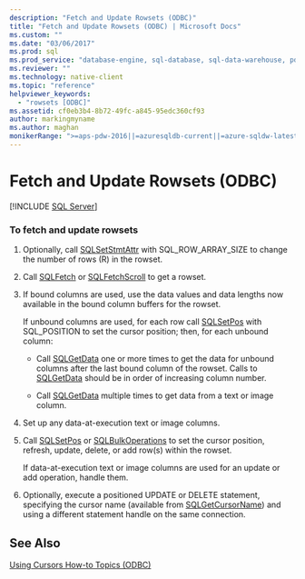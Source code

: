 ```yaml
---
description: "Fetch and Update Rowsets (ODBC)"
title: "Fetch and Update Rowsets (ODBC) | Microsoft Docs"
ms.custom: ""
ms.date: "03/06/2017"
ms.prod: sql
ms.prod_service: "database-engine, sql-database, sql-data-warehouse, pdw"
ms.reviewer: ""
ms.technology: native-client
ms.topic: "reference"
helpviewer_keywords: 
  - "rowsets [ODBC]"
ms.assetid: cf0eb3b4-8b72-49fc-a845-95edc360cf93
author: markingmyname
ms.author: maghan
monikerRange: ">=aps-pdw-2016||=azuresqldb-current||=azure-sqldw-latest||>=sql-server-2016||=sqlallproducts-allversions||>=sql-server-linux-2017||=azuresqldb-mi-current"
---
```

# Fetch and Update Rowsets (ODBC)
[!INCLUDE [SQL Server](../../../includes/applies-to-version/sql-asdb-asdbmi-asa-pdw.md)]

    
### To fetch and update rowsets  
  
1.  Optionally, call [SQLSetStmtAttr](../../../relational-databases/native-client-odbc-api/sqlsetstmtattr.md) with SQL_ROW_ARRAY_SIZE to change the number of rows (R) in the rowset.  
  
2.  Call [SQLFetch](../../../odbc/reference/syntax/sqlfetch-function.md) or [SQLFetchScroll](../../../relational-databases/native-client-odbc-api/sqlfetchscroll.md) to get a rowset.  
  
3.  If bound columns are used, use the data values and data lengths now available in the bound column buffers for the rowset.  
  
     If unbound columns are used, for each row call [SQLSetPos](../../../odbc/reference/syntax/sqlsetpos-function.md) with SQL_POSITION to set the cursor position; then, for each unbound column:  
  
    -   Call [SQLGetData](../../../relational-databases/native-client-odbc-api/sqlgetdata.md) one or more times to get the data for unbound columns after the last bound column of the rowset. Calls to [SQLGetData](../../../relational-databases/native-client-odbc-api/sqlgetdata.md) should be in order of increasing column number.  
  
    -   Call [SQLGetData](../../../relational-databases/native-client-odbc-api/sqlgetdata.md) multiple times to get data from a text or image column.  
  
4.  Set up any data-at-execution text or image columns.  
  
5.  Call [SQLSetPos](../../../odbc/reference/syntax/sqlsetpos-function.md) or [SQLBulkOperations](../../../odbc/reference/syntax/sqlbulkoperations-function.md) to set the cursor position, refresh, update, delete, or add row(s) within the rowset.  
  
     If data-at-execution text or image columns are used for an update or add operation, handle them.  
  
6.  Optionally, execute a positioned UPDATE or DELETE statement, specifying the cursor name (available from [SQLGetCursorName](../../../relational-databases/native-client-odbc-api/sqlgetcursorname.md)) and using a different statement handle on the same connection.  
  
## See Also  
 [Using Cursors How-to Topics &#40;ODBC&#41;](../../../relational-databases/native-client-odbc-how-to/cursors/using-cursors-how-to-topics-odbc.md)  
  
